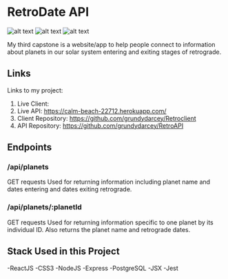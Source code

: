 # RetroDate API
![alt text](https://github.com/grundydarcey/retroclient/blob/Images/home.png?raw=true)
![alt text](https://github.com/grundydarcey/retroclient/blob/Images/today.png?raw=true)
![alt text](https://github.com/grundydarcey/retroclient/blob/Images/planetguide.png?raw=true)

My third capstone is a website/app to help people connect to information about planets in our solar system entering and exiting stages of retrograde.

## Links

Links to my project:

1. Live Client:
2. Live API: https://calm-beach-22712.herokuapp.com/
3. Client Repository: https://github.com/grundydarcey/Retroclient
4. API Repository: https://github.com/grundydarcey/RetroAPI

## Endpoints

### /api/planets
GET requests
Used for returning information including planet name and dates entering and dates exiting retrograde.

### /api/planets/:planetId
GET requests
Used for returning information specific to one planet by its individual ID. Also returns the planet name and retrograde dates.

## Stack Used in this Project

-ReactJS
-CSS3
-NodeJS
-Express
-PostgreSQL
-JSX
-Jest